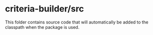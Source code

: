 # criteria-builder/src

This folder contains source code that will automatically be added to the classpath when
the package is used.
